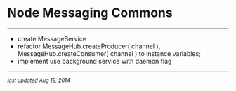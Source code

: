 # Node Messaging Commons
- - -

- create MessageService
- refactor MessageHub.createProducer( channel ), MessageHub.createConsumer( channel ) to instance variables;
- implement use background service with daemon flag

- - -
<p><small><em>last updated Aug 19, 2014</em></small></p>

